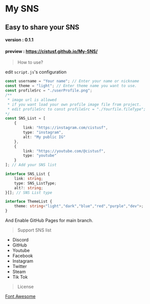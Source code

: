 # My SNS
Easy to share your SNS
------------------------------
#### version : 0.1.1
#### preview : https://cistusf.github.io/My-SNS/

> How to use?  

edit `script.js`'s configuration

```typescript
const username = "Your name"; // Enter your name or nickname
const theme = "light"; // Enter theme name you want to use.
const profileSrc = "./userProfile.png"; 
/**
 * image url is allowed
 * if you want load your own profile image file from project.
 * edit profileSrc to const profileSrc = "./Yourfile.fileType";
*/
const SNS_List = [
    {
        link: "https://instagram.com/cistusf",
        type: "instagram",
        alt: "My public IG"
    },
    {
        link: "https://youtube.com/@cistusf",
        type: "youtube"
    }
]; // Add your SNS list

interface SNS_List {
    link: string;
    type: SNS_ListType;
    alt?: string;
}[]; // SNS List type

interface ThemeList {
    theme: string<"light","dark","blue","red","purple","dev">;
} 
```
And Enable GitHub Pages for main branch.

> Support SNS list

* Discord
* GitHub
* Youtube
* Facebook
* Instagram
* Twitter
* Steam
* Tik Tok

> License

[Font Awesome](https://fontawesome.com/license)
